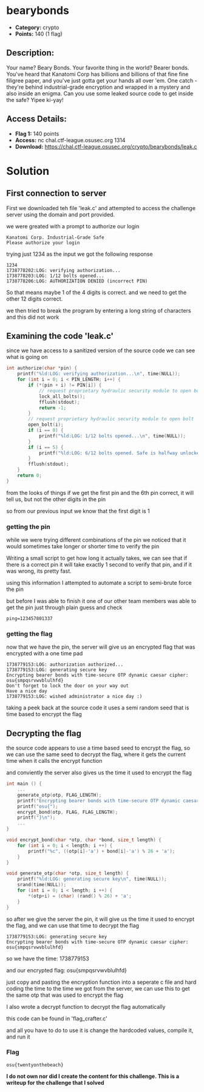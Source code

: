# bearybonds
- **Category:** crypto
- **Points:** 140 (1 flag)

## Description:
Your name? Beary Bonds. Your favorite thing in the world? Bearer bonds. You've heard that Kanatomi Corp has billions and billions of that fine fine filigree paper, and you've just gotta get your hands all over 'em. One catch - they're behind industrial-grade encryption and wrapped in a mystery and also inside an enigma. Can you use some leaked source code to get inside the safe? Yipee ki-yay!

## Access Details:
- **Flag 1:** 140 points
- **Access:** nc chal.ctf-league.osusec.org 1314
- **Download:** https://chal.ctf-league.osusec.org/crypto/bearybonds/leak.c

# Solution
## First connection to server
First we downloaded teh file 'leak.c' and attempted to access the challenge server using the domain and port provided.

we were greated with a prompt to authorize our login

```shell
Kanatomi Corp. Industrial-Grade Safe
Please authorize your login
```

trying just 1234 as the input we got the following response

```shell
1234
1738778202:LOG: verifying authorization...
1738778203:LOG: 1/12 bolts opened...
1738778206:LOG: AUTHORIZATION DENIED (incorrect PIN)
```

So that means maybe 1 of the 4 digits is correct. and we need to get the other 12 digits correct.

we then tried to break the program by entering a long string of characters and this did not work


## Examining the code 'leak.c'
since we have access to a sanitized version of the source code we can see what is going on

```c
int authorize(char *pin) {
    printf("%ld:LOG: verifying authorization...\n", time(NULL));
    for (int i = 0; i < PIN_LENGTH; i++) {
        if (*(pin + i) != PIN[i]) {
            // request proprietary hydraulic security module to open bolt
            lock_all_bolts();
            fflush(stdout);
            return -1;
        }
        // request proprietary hydraulic security module to open bolt
        open_bolt(i);
        if (i == 0) {
            printf("%ld:LOG: 1/12 bolts opened...\n", time(NULL));
        }
        if (i == 5) {
            printf("%ld:LOG: 6/12 bolts opened. Safe is halfway unlocked.\n", time(NULL));
        }
        fflush(stdout);
    }
    return 0;
}
```

from the looks of things if we get the first pin and the 6th pin correct, it will tell us, but not the other digits in the pin

so from our previous input we know that the first digit is 1

### getting the pin
while we were trying different combinations of the pin we noticed that it would sometimes take longer or shorter time to verify the pin

Writing a small script to get how long it actually takes, we can see that if there is a correct pin it will take exactly 1 second to verify that pin, and if it was wrong, its pretty fast.

using this information I attempted to automate a script to semi-brute force the pin

but before I was able to finish it one of our other team members was able to get the pin just through plain guess and check

```shell
ping=123457801337
```

### getting the flag
now that we have the pin, the server will give us an encrypted flag that was encrypted with a one time pad

```shell
1738779153:LOG: authorization authorized...
1738779153:LOG: generating secure key
Encrypting bearer bonds with time-secure OTP dynamic caesar cipher:
osu{smpqsrvwvblulhfd}
Don't forget to lock the door on your way out
Have a nice day
1738779153:LOG: wished administrator a nice day :)
```

taking a peek back at the source code it uses a semi random seed that is time based to encrypt the flag

## Decrypting the flag
the source code appears to use a time based seed to encrypt the flag, so we can use the same seed to decrypt the flag, where it gets the current time when it calls the encrypt function

and conviently the server also gives us the time it used to encrypt the flag

```c
int main () {
    ...
    generate_otp(otp, FLAG_LENGTH);
    printf("Encrypting bearer bonds with time-secure OTP dynamic caesar cipher:\n");
    printf("osu{");
    encrypt_bond(otp, FLAG, FLAG_LENGTH);
    printf("}\n");
    ...
}

void encrypt_bond(char *otp, char *bond, size_t length) {
    for (int i = 0; i < length; i ++) {
        printf("%c", ((otp[i]-'a') + bond[i]-'a') % 26 + 'a');
    }
}

void generate_otp(char *otp, size_t length) {
    printf("%ld:LOG: generating secure key\n", time(NULL));
    srand(time(NULL));
    for (int i = 0; i < length; i ++) {
        *(otp+i) = (char) (rand() % 26) + 'a';
    }
}
```

so after we give the server the pin, it will give us the time it used to encrypt the flag, and we can use that time to decrypt the flag

```shell
1738779153:LOG: generating secure key
Encrypting bearer bonds with time-secure OTP dynamic caesar cipher:
osu{smpqsrvwvblulhfd}
```

so we have the time: 1738779153

and our encrypted flag: osu{smpqsrvwvblulhfd}

just copy and pasting the encryption function into a seperate c file and hard coding the time to the time we got from the server, we can use this to get the same otp that was used to encrypt the flag

I also wrote a decrypt function to decrypt the flag automatically

this code can be found in 'flag_crafter.c'

and all you have to do to use it is change the hardcoded values, compile it, and run it

### Flag
```shell
osu{twentyonthebeach}
```

**I do not own nor did I create the content for this challenge. This is a writeup for the challenge that I solved**
